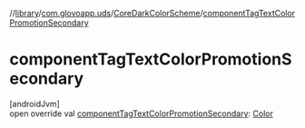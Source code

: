 //[library](../../../index.md)/[com.glovoapp.uds](../index.md)/[CoreDarkColorScheme](index.md)/[componentTagTextColorPromotionSecondary](component-tag-text-color-promotion-secondary.md)

# componentTagTextColorPromotionSecondary

[androidJvm]\
open override val [componentTagTextColorPromotionSecondary](component-tag-text-color-promotion-secondary.md): [Color](https://developer.android.com/reference/kotlin/androidx/compose/ui/graphics/Color.html)
